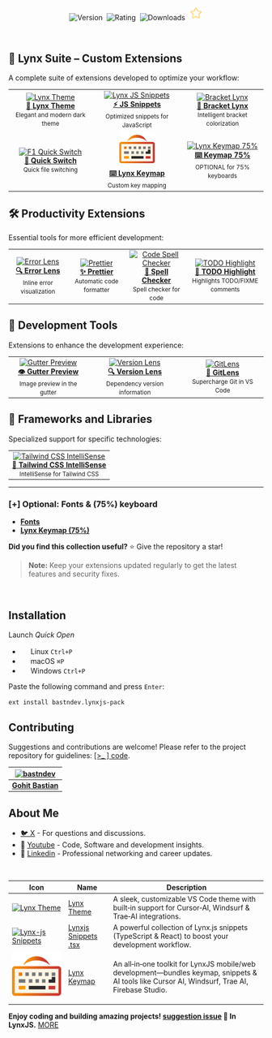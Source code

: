 <p align="center">
  <img src="https://vsmarketplacebadges.dev/version-short/bastndev.lynxjs-pack.jpg?style=for-the-badge&colorA=E91E63&colorB=EEEEEE&color=33BFFF&label=VERSION" alt="Version">&nbsp;
  <img src="https://vsmarketplacebadges.dev/rating-short/bastndev.lynxjs-pack.jpg?style=for-the-badge&colorA=E91E63&colorB=EEEEEE&color=33BFFF&label=Rating" alt="Rating">&nbsp;
  <img src="https://vsmarketplacebadges.dev/downloads-short/bastndev.lynxjs-pack.jpg?style=for-the-badge&colorA=E91E63&colorB=EEEEEE&color=33BFFF&label=Downloads" alt="Downloads">&nbsp;
  <a href="https://github.com/bastndev/Lynxjs-Pack"><img src="https://raw.githubusercontent.com/bastndev/Lynxjs-Pack/refs/heads/main/assets/images/star.png" width="26.6px" alt="Github Star ⭐️"></a>
</p>

</br>

## 🎨 Lynx Suite – Custom Extensions

A complete suite of extensions developed to optimize your workflow:

<table align="center" width="100%" style="table-layout: fixed;">
  <tr align="center">
    <td>
      <a href="https://marketplace.visualstudio.com/items?itemName=bastndev.lynx-theme" target="_blank" rel="noreferrer">
        <img src="https://bastndev.gallerycdn.vsassets.io/extensions/bastndev/lynx-theme/0.1.2/1744898058774/Microsoft.VisualStudio.Services.Icons.Default" alt="Lynx Theme" width="70"/>
      </a>
      <br/>
      <a href="https://github.com/bastndev/Lynx-Theme"><b>🎨 Lynx Theme</b></a>
      <br/>
      <small>Elegant and modern dark theme</small>
    </td>
    <td>
      <a href="https://marketplace.visualstudio.com/items?itemName=bastndev.lynx-js-snippets" target="_blank" rel="noreferrer">
        <img src="https://bastndev.gallerycdn.vsassets.io/extensions/bastndev/lynx-js-snippets/0.2.0/1745166683713/Microsoft.VisualStudio.Services.Icons.Default" alt="Lynx JS Snippets" width="70"/>
      </a>
      <br/>
      <a href="https://github.com/bastndev/Lynx-js-Snippets"><b>⚡ JS Snippets</b></a>
      <br/>
      <small>Optimized snippets for JavaScript</small>
    </td>
    <td>
      <a href="https://marketplace.visualstudio.com/items?itemName=bastndev.bracket-lynx" target="_blank" rel="noreferrer">
        <img src="https://bastndev.gallerycdn.vsassets.io/extensions/bastndev/bracket-lynx/0.3.2/1750119273143/Microsoft.VisualStudio.Services.Icons.Default" alt="Bracket Lynx" width="60"/>
      </a>
      <br/>
      <a href="https://github.com/bastndev/Bracket-Lynx"><b>🔗 Bracket Lynx</b></a>
      <br/>
      <small>Intelligent bracket colorization</small>
    </td>
  </tr>
  <tr align="center">
    <td>
      <a href="https://marketplace.visualstudio.com/items?itemName=bastndev.f1" target="_blank" rel="noreferrer">
        <img src="https://bastndev.gallerycdn.vsassets.io/extensions/bastndev/f1/0.2.1/1752544035624/Microsoft.VisualStudio.Services.Icons.Default" alt="F1 Quick Switch" width="70"/>
      </a>
      <br/>
      <a href="https://github.com/bastndev/f1"><b>🚀 Quick Switch</b></a>
      <br/>
      <small>Quick file switching</small>
    </td>
    <td>
      <a href="https://marketplace.visualstudio.com/items?itemName=bastndev.lynx-keymap" target="_blank" rel="noreferrer">
        <img src="https://raw.githubusercontent.com/bastndev/Lynx-Keymap/refs/heads/main/assets/images/logo.png" alt="Lynx Keymap" width="70"/>
      </a>
      <br/>
      <a href="https://github.com/bastndev/Lynx-Keymap"><b>⌨️ Lynx Keymap</b></a>
      <br/>
      <small>Custom key mapping</small>
    </td>
    <td>
      <a href="https://marketplace.visualstudio.com/items?itemName=bastndev.lynx-keymap-75" target="_blank" rel="noreferrer">
        <img src="https://bastndev.gallerycdn.vsassets.io/extensions/bastndev/lynx-keymap-75/1.3.5/1754931477790/Microsoft.VisualStudio.Services.Icons.Default" alt="Lynx Keymap 75%" width="45"/>
      </a>
      <br/>
      <a href="https://github.com/bastndev/Lynx-Keymap-75"><b>⌨️ Keymap 75%</b></a>
      <br/>
      <small>OPTIONAL for 75% keyboards</small>
    </td>
  </tr>
</table>

## 🛠️ Productivity Extensions

Essential tools for more efficient development:

<table align="center" width="100%" style="table-layout: fixed;">
  <tr align="center">
    <td>
      <a href="https://marketplace.visualstudio.com/items?itemName=usernamehw.errorlens" target="_blank" rel="noreferrer">
        <img src="https://usernamehw.gallerycdn.vsassets.io/extensions/usernamehw/errorlens/3.26.0/1745913515439/Microsoft.VisualStudio.Services.Icons.Default" alt="Error Lens" width="70"/>
      </a>
      <br/>
      <a href="https://github.com/usernamehw/vscode-error-lens"><b>🔍 Error Lens</b></a>
      <br/>
      <small>Inline error visualization</small>
    </td>
    <td>
      <a href="https://marketplace.visualstudio.com/items?itemName=esbenp.prettier-vscode" target="_blank" rel="noreferrer">
        <img src="https://esbenp.gallerycdn.vsassets.io/extensions/esbenp/prettier-vscode/11.0.0/1723648421534/Microsoft.VisualStudio.Services.Icons.Default" alt="Prettier" width="70"/>
      </a>
      <br/>
      <a href="https://github.com/prettier/prettier"><b>✨ Prettier</b></a>
      <br/>
      <small>Automatic code formatter</small>
    </td>
    <td>
      <a href="https://marketplace.visualstudio.com/items?itemName=streetsidesoftware.code-spell-checker" target="_blank" rel="noreferrer">
        <img src="https://streetsidesoftware.gallerycdn.vsassets.io/extensions/streetsidesoftware/code-spell-checker/4.2.3/1753028947698/Microsoft.VisualStudio.Services.Icons.Default" alt="Code Spell Checker" width="60"/>
      </a>
      <br/>
      <a href="https://github.com/streetsidesoftware/vscode-spell-checker"><b>📝 Spell Checker</b></a>
      <br/>
      <small>Spell checker for code</small>
    </td>
    <td>
      <a href="https://marketplace.visualstudio.com/items?itemName=wayou.vscode-todo-highlight" target="_blank" rel="noreferrer">
        <img src="https://wayou.gallerycdn.vsassets.io/extensions/wayou/vscode-todo-highlight/1.0.5/1635478170130/Microsoft.VisualStudio.Services.Icons.Default" alt="TODO Highlight" width="70"/>
      </a>
      <br/>
      <a href="https://github.com/wayou/vscode-todo-highlight"><b>📌 TODO Highlight</b></a>
      <br/>
      <small>Highlights TODO/FIXME comments</small>
    </td>
  </tr>
</table>

## 🔧 Development Tools

Extensions to enhance the development experience:

<table align="center" width="100%" style="table-layout: fixed;">
  <tr align="center">
    <td>
      <a href="https://marketplace.visualstudio.com/items?itemName=kisstkondoros.vscode-gutter-preview" target="_blank" rel="noreferrer">
        <img src="https://kisstkondoros.gallerycdn.vsassets.io/extensions/kisstkondoros/vscode-gutter-preview/0.32.2/1732997211540/Microsoft.VisualStudio.Services.Icons.Default" alt="Gutter Preview" width="70"/>
      </a>
      <br/>
      <a href="https://github.com/kisstkondoros/gutter-preview"><b>👁️ Gutter Preview</b></a>
      <br/>
      <small>Image preview in the gutter</small>
    </td>
    <td>
      <a href="https://marketplace.visualstudio.com/items?itemName=pflannery.vscode-versionlens" target="_blank" rel="noreferrer">
        <img src="https://pflannery.gallerycdn.vsassets.io/extensions/pflannery/vscode-versionlens/1.22.2/1747670637569/Microsoft.VisualStudio.Services.Icons.Default" alt="Version Lens" width="70"/>
      </a>
      <br/>
      <a href="https://gitlab.com/versionlens/vscode-versionlens"><b>🔍 Version Lens</b></a>
      <br/>
      <small>Dependency version information</small>
    </td>
    <td>
      <a href="https://marketplace.visualstudio.com/items?itemName=eamodio.gitlens" target="_blank" rel="noreferrer">
        <img src="https://eamodio.gallerycdn.vsassets.io/extensions/eamodio/gitlens/2025.8.1205/1754989816560/Microsoft.VisualStudio.Services.Icons.Default" alt="GitLens" width="70"/>
      </a>
      <br/>
      <a href="https://github.com/gitkraken/vscode-gitlens"><b>🔀 GitLens</b></a>
      <br/>
      <small>Supercharge Git in VS Code</small>
    </td>
  </tr>
</table>

## 🎨 Frameworks and Libraries

Specialized support for specific technologies:

<table align="center" width="100%" style="table-layout: fixed;">
  <tr align="center">
    <td>
      <a href="https://marketplace.visualstudio.com/items?itemName=bradlc.vscode-tailwindcss" target="_blank" rel="noreferrer">
        <img src="https://bradlc.gallerycdn.vsassets.io/extensions/bradlc/vscode-tailwindcss/0.14.26/1754073884108/Microsoft.VisualStudio.Services.Icons.Default" alt="Tailwind CSS IntelliSense" width="70"/>
      </a>
      <br/>
      <a href="https://github.com/tailwindlabs/tailwindcss-intellisense"><b>🎨 Tailwind CSS IntelliSense</b></a>
      <br/>
      <small>IntelliSense for Tailwind CSS</small>
    </td>
  </tr>
</table>

---

### [+] Optional: Fonts & (75%) keyboard

- **[Fonts](https://github.com/bastndev/Lynx-Theme/releases/tag/v1.2.5)**
- **[Lynx Keymap (75%)](https://marketplace.visualstudio.com/items?itemName=bastndev.lynx-keymap-75)**

**Did you find this collection useful?** ⭐ Give the repository a star!

> **Note:** Keep your extensions updated regularly to get the latest features and security fixes.

</br>

## Installation

Launch _Quick Open_

- <img src="https://www.kernel.org/theme/images/logos/favicon.png" width=16 height=16/> Linux `Ctrl+P`
- <img src="https://developer.apple.com/favicon.ico" width=16 height=16/> macOS `⌘P`
- <img src="https://www.microsoft.com/favicon.ico" width=16 height=16/> Windows `Ctrl+P`

Paste the following command and press `Enter`:

```
ext install bastndev.lynxjs-pack
```

## Contributing

Suggestions and contributions are welcome! Please refer to the project repository for guidelines: [[>\_ ] code](https://github.com/bastndev/LynxJs-Packge).

| [![bastndev](https://github.com/bastndev.png?size=100)](https://bastndev.com) |
| :---------------------------------------------------------------------------: |
|               **[Gohit Bastian](https://github.com/bastndev)**                |

## About Me

- [🐦 X](https://twitter.com/bastndev) - For questions and discussions.
- 🔴 [Youtube](https://www.youtube.com/@bastndev?sub_confirmation=1) - Code, Software and development insights.
- 💼 [Linkedin](https://www.linkedin.com/in/bastndev) - Professional networking and career updates.

</br>

| Icon                                                                                                                                                                                                                                                 | Name                                                                 | Description                                                                                                                                     |
| ---------------------------------------------------------------------------------------------------------------------------------------------------------------------------------------------------------------------------------------------------- | -------------------------------------------------------------------- | ----------------------------------------------------------------------------------------------------------------------------------------------- |
| [![Lynx Theme](https://bastndev.gallerycdn.vsassets.io/extensions/bastndev/lynx-theme/0.1.2/1744898058774/Microsoft.VisualStudio.Services.Icons.Default)](https://marketplace.visualstudio.com/items?itemName=bastndev.lynx-theme)                   | [Lynx Theme](https://github.com/bastndev/Lynx-Theme)                 | A sleek, customizable VS Code theme with built‑in support for Cursor‑AI, Windsurf & Trae‑AI integrations.                                       |
| [![Lynx-js Snippets](https://bastndev.gallerycdn.vsassets.io/extensions/bastndev/lynx-js-snippets/0.2.0/1745166683713/Microsoft.VisualStudio.Services.Icons.Default)](https://marketplace.visualstudio.com/items?itemName=bastndev.lynx-js-snippets) | [Lynxjs Snippets .tsx](https://github.com/bastndev/Lynx-js-Snippets) | A powerful collection of Lynx.js snippets (TypeScript & React) to boost your development workflow.                                              |
| [![Lynx Keymap](https://raw.githubusercontent.com/bastndev/Lynx-Keymap/refs/heads/main/assets/images/logo.png)](https://marketplace.visualstudio.com/items?itemName=bastndev.lynx-keymap)                                                            | [Lynx Keymap](https://github.com/bastndev/Lynx-Keymap)               | An all‑in‑one toolkit for LynxJS mobile/web development—bundles keymap, snippets & AI tools like Cursor AI, Windsurf, Trae AI, Firebase Studio. |

**Enjoy coding and building amazing projects! [suggestion issue](https://github.com/bastndev/LynxJs-Packge/issues) 🚀 In LynxJS.**
[MORE](https://marketplace.visualstudio.com/publishers/bastndev)
